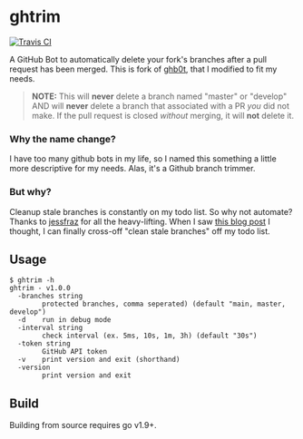 # ghtrim
[![Travis
CI](https://travis-ci.org/asobrien/ghtrim.svg?branch=main)](https://travis-ci.org/asobrien/ghtrim)

A GitHub Bot to automatically delete your fork's branches after a pull request
has been merged. This is fork of [ghb0t](https://github.com/jessfraz/ghb0t), that I modified
to fit my needs.

> **NOTE:** This will **never** delete a branch named "master" or "develop"
> AND will **never** delete a branch that associated with a PR *you* did not
> make. If the pull request is closed _without_ merging, it will **not** delete it.


### Why the name change?
I have too many github bots in my life, so I named this something a little
more descriptive for my needs. Alas, it's a Github branch trimmer.


### But why?
Cleanup stale branches is constantly on my todo list. So why not automate?
Thanks to [jessfraz](https://github.com/jessfraz) for all the heavy-lifting.
When I saw [this blog post](https://blog.jessfraz.com/post/personal-infrastructure/)
I thought, I can finally cross-off "clean stale branches" off my todo list.


## Usage

```
$ ghtrim -h
ghtrim - v1.0.0
  -branches string
    	protected branches, comma seperated) (default "main, master, develop")
  -d	run in debug mode
  -interval string
    	check interval (ex. 5ms, 10s, 1m, 3h) (default "30s")
  -token string
    	GitHub API token
  -v	print version and exit (shorthand)
  -version
    	print version and exit
```

## Build
Building from source requires go v1.9+.
